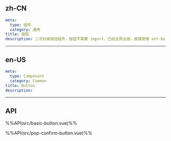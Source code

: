 ## zh-CN
```yaml
meta:
  type: 组件
  category: 通用
title: 按钮
description: 二次封装按钮组件，按钮不需要 import，已经全局注册，直接使用 ent-button 标签即可
```
---
## en-US
```yaml
meta:
  type: Component
  category: Common
title: Button
description: 
```
---


## API

%%API(src/basic-button.vue)%%

%%API(src/pop-confirm-button.vue)%%

